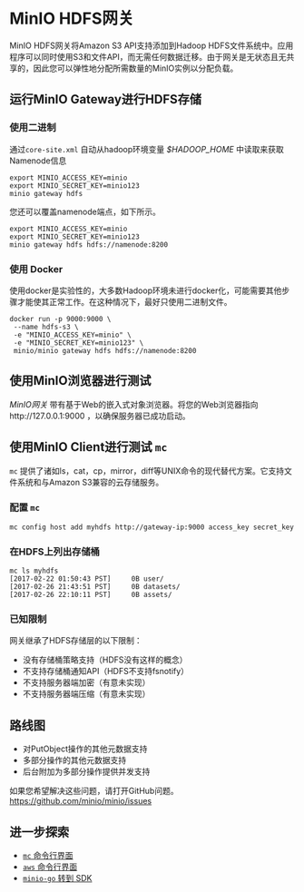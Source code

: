 # MinIO HDFS网关

MinIO HDFS网关将Amazon S3 API支持添加到Hadoop HDFS文件系统中。应用程序可以同时使用S3和文件API，而无需任何数据迁移。由于网关是无状态且无共享的，因此您可以弹性地分配所需数量的MinIO实例以分配负载。

## 运行MinIO Gateway进行HDFS存储

### 使用二进制

通过`core-site.xml` 自动从hadoop环境变量 *$HADOOP_HOME* 中读取来获取Namenode信息

```
export MINIO_ACCESS_KEY=minio
export MINIO_SECRET_KEY=minio123
minio gateway hdfs
```

您还可以覆盖namenode端点，如下所示。

```
export MINIO_ACCESS_KEY=minio
export MINIO_SECRET_KEY=minio123
minio gateway hdfs hdfs://namenode:8200
```

### 使用 Docker

使用docker是实验性的，大多数Hadoop环境未进行docker化，可能需要其他步骤才能使其正常工作。在这种情况下，最好只使用二进制文件。

```
docker run -p 9000:9000 \
 --name hdfs-s3 \
 -e "MINIO_ACCESS_KEY=minio" \
 -e "MINIO_SECRET_KEY=minio123" \
 minio/minio gateway hdfs hdfs://namenode:8200
```

## 使用MinIO浏览器进行测试

*MinIO网关* 带有基于Web的嵌入式对象浏览器。将您的Web浏览器指向http://127.0.0.1:9000 ，以确保服务器已成功启动。

## 使用MinIO Client进行测试 `mc`

`mc` 提供了诸如ls，cat，cp，mirror，diff等UNIX命令的现代替代方案。它支持文件系统和与Amazon S3兼容的云存储服务。

### 配置 `mc`

```
mc config host add myhdfs http://gateway-ip:9000 access_key secret_key
```

### 在HDFS上列出存储桶

```
mc ls myhdfs
[2017-02-22 01:50:43 PST]     0B user/
[2017-02-26 21:43:51 PST]     0B datasets/
[2017-02-26 22:10:11 PST]     0B assets/
```

### 已知限制

网关继承了HDFS存储层的以下限制：

- 没有存储桶策略支持（HDFS没有这样的概念）
- 不支持存储桶通知API（HDFS不支持fsnotify）
- 不支持服务器端加密（有意未实现）
- 不支持服务器端压缩（有意未实现）

## 路线图

- 对PutObject操作的其他元数据支持
- 多部分操作的其他元数据支持
- 后台附加为多部分操作提供并发支持

如果您希望解决这些问题，请打开GitHub问题。 https://github.com/minio/minio/issues

## 进一步探索

- [`mc` 命令行界面](https://docs.minio.io/docs/minio-client-quickstart-guide)
- [`aws` 命令行界面](https://docs.minio.io/docs/aws-cli-with-minio)
- [`minio-go` 转到 SDK](https://docs.minio.io/docs/golang-client-quickstart-guide)